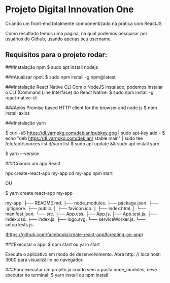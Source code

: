 # Projeto Digital Innovation One

Criando um front-end totalmente componentizado na prática com ReactJS

Como resultado temos uma página, na qual podemos pesquisar por usuários do Github, usando apenas seu username.

## Requisitos para o projeto rodar:

###Instalação npm
$ sudo apt install nodejs

###Atualizar npm:
$ sudo npm install -g npm@latest

###Instalação React Native CLI
Com o NodeJS instalado, podemos instalar o CLI (Command Line Interface) do React Native:
$ sudo npm install -g react-native-cli

###Axios
Promise based HTTP client for the browser and node.js
$ npm install axios

###Instalação yarn

$ curl -sS https://dl.yarnpkg.com/debian/pubkey.gpg | sudo apt-key add -
$ echo "deb https://dl.yarnpkg.com/debian/ stable main" | sudo tee /etc/apt/sources.list.d/yarn.list
$ sudo apt update && sudo apt install yarn

$ yarn --version

###Criando um app React

npx create-react-app my-app
cd my-app
npm start

OU

$ yarn create react-app my-app

my-app.
├── README.md.
├── node_modules.
├── package.json.
├── .gitignore.
├── public.
│   ├── favicon.ico.
│   ├── index.html.
│   └── manifest.json.
└── src.
    ├── App.css.
    ├── App.js.
    ├── App.test.js.
    ├── index.css.
    ├── index.js.
    ├── logo.svg.
    └── serviceWorker.js.
    └── setupTests.js.

(https://github.com/facebook/create-react-app#creating-an-app)

###Executar o app:
$ npm start ou yarn start

Executa o aplicativo em modo de desenvolvimento.
Abra http: // localhost: 3000 para visualizá-lo no navegador.

###Para executar um projeto já criado sem a pasta node_modules, deve executar no terminal:
$ yarn install ou npm install



